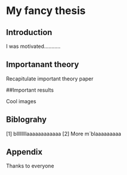 # My fancy thesis

## Introduction
I was motivated...........




## Importanant theory
Recapitulate important theory paper


##Important results

Cool images

## Biblograhy
[1] bllllllllaaaaaaaaaaaa
[2] More m´blaaaaaaaaa

## Appendix

Thanks to everyone
